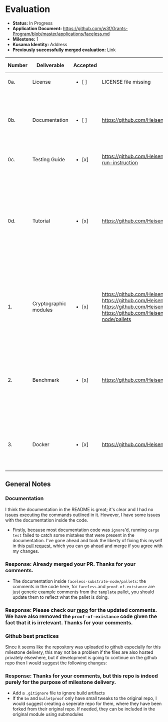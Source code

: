 # Evaluation


- **Status:** In Progress
- **Application Document:** https://github.com/w3f/Grants-Program/blob/master/applications/faceless.md 
- **Milestone:** 1
- **Kusama Identity:** Address
- **Previously successfully merged evaluation:** Link

| Number | Deliverable | Accepted | Link | Evaluation Notes |
| ------ | ----------- | -------- | ---- |----------------- |
| 0a.| License  |<ul><li>[ ] </li></ul> | LICENSE file missing | Apache License 2.0  |
| 0b.| Documentation |<ul><li>[ ] </li></ul>|  https://github.com/HeisenbergLin22/Faceless_milestone1/blob/main/README.md |  Setup documentation is good. However, see general notes for my gripes about documentation in code. |
| 0c.| Testing Guide |<ul><li>[x] </li></ul>|  https://github.com/HeisenbergLin22/Faceless_milestone1/blob/main/README.md#build-and-run-instruction |  Tests pass and have good coverage. |
| 0d.| Tutorial |<ul><li>[x] </li></ul>|  https://github.com/HeisenbergLin22/Faceless_milestone1/blob/main/README.md#tutorial | Usage of the modules and substrate pallet is explained. The application mentioned an article in addition, which isn't present, but in my opinion it wouldn't make much sense anyway for this delivery. |
| 1. | Cryptographic modules |<ul><li>[x] </li></ul>| https://github.com/HeisenbergLin22/Faceless_milestone1/tree/main/aibe, https://github.com/HeisenbergLin22/Faceless_milestone1/tree/main/bn, https://github.com/HeisenbergLin22/Faceless_milestone1/tree/main/bulletproofs, https://github.com/HeisenbergLin22/Faceless_milestone1/tree/main/faceless-substrate-node/pallets | The `bn` and `bulletproof` folders are (unofficial) forks of other projects - it would be cleaner to use the fork feature in github instead. |
| 2. | Benchmark |<ul><li>[x] </li></ul>| https://github.com/HeisenbergLin22/Faceless_milestone1/blob/main/aibe/src/bin/burn_example.rs | This works, but note that it's usually common to use tools like [criterion](https://bheisler.github.io/criterion.rs/book/) to run benchmarks, instead of just having binaries that measure timings. |
| 3. | Docker |<ul><li>[x] </li></ul>| https://github.com/HeisenbergLin22/Faceless_milestone1/blob/main/Dockerfile | Pretty basic dockerfile which sets up the needed environment for running cargo commands. |


## General Notes

### Documentation

I think the documentation in the README is great; it's clear and I had no issues executing the commands outlined in it. However, I have some issues with the documentation inside the code. 
- Firstly, because most documentation code was `ignore`'d, running `cargo test` failed to catch some mistakes that were present in the documentation. I've gone ahead and took the liberty of fixing this myself in this [pull request](https://github.com/HeisenbergLin22/Faceless_milestone1/pull/1), which you can go ahead and merge if you agree with my changes.

### Response: Already merged your PR. Thanks for your comments.  

- The documentation inside `faceless-substrate-node/pallets`:  the comments in the code here, for `faceless` and `proof-of-existance` are just generic example comments from the `template` pallet, you should update them to reflect what the pallet is doing. 

### Response: Please check our [repo](https://github.com/HeisenbergLin22/Faceless_milestone1) for the updated comments. We have also removed the `proof-of-existance` code given the fact that it is irrelevant. Thanks for your comments.

### Github best practices

Since it seems like the repository was uploaded to github especially for this milestone delivery, this may not be a problem if the files are also hosted privately elsewhere, but if development is going to continue on the github repo then I would suggest the following changes:

### Response: Thanks for your comments, but this repo is indeed purely for the purpose of milestone delivery.  

- Add a `.gitignore` file to ignore build artifacts
- If the `bn` and `bulletproof` only have small tweaks to the original repo, I would suggest creating a seperate repo for them, where they have been forked from their original repo. If needed, they can be included in the original module using submodules

